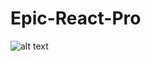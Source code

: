 # Epic-React-Pro

![alt text](https://camo.githubusercontent.com/091354800855a8b1245e815a49175fd99ecefdcb4f8832ba571f718d77387950/68747470733a2f2f6b656e7463646f6464732e636f6d2f696d616765732f6570696372656163742d70726f6d6f2f65722d312e676966)
